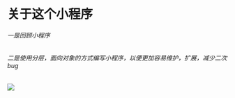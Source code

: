 # 关于这个小程序
###### 一是回顾小程序
###### 二是使用分层，面向对象的方式编写小程序，以便更加容易维护，扩展，减少二次bug
![](https://github-readme-stats.vercel.app/api?username=Until-You-Possible)
